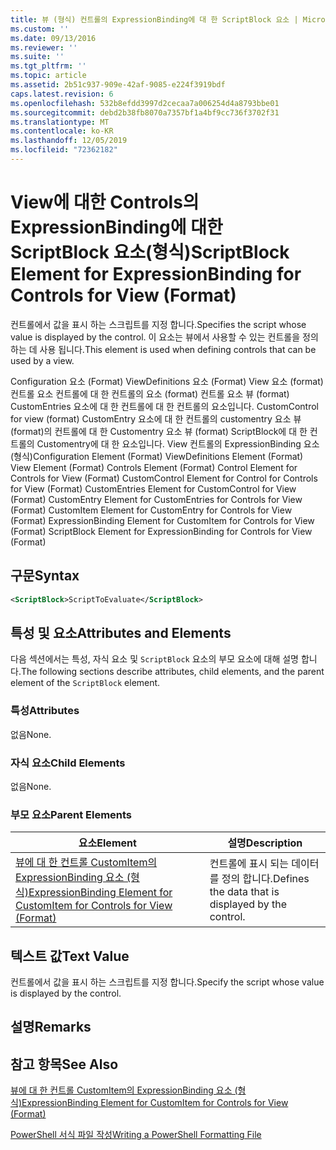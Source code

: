 ```yaml
---
title: 뷰 (형식) 컨트롤의 ExpressionBinding에 대 한 ScriptBlock 요소 | Microsoft Docs
ms.custom: ''
ms.date: 09/13/2016
ms.reviewer: ''
ms.suite: ''
ms.tgt_pltfrm: ''
ms.topic: article
ms.assetid: 2b51c937-909e-42af-9085-e224f3919bdf
caps.latest.revision: 6
ms.openlocfilehash: 532b8efdd3997d2cecaa7a006254d4a8793bbe01
ms.sourcegitcommit: debd2b38fb8070a7357bf1a4bf9cc736f3702f31
ms.translationtype: MT
ms.contentlocale: ko-KR
ms.lasthandoff: 12/05/2019
ms.locfileid: "72362182"
---
```

# <a name="scriptblock-element-for-expressionbinding-for-controls-for-view-format"></a><span data-ttu-id="d3b36-102">View에 대한 Controls의 ExpressionBinding에 대한 ScriptBlock 요소(형식)</span><span class="sxs-lookup"><span data-stu-id="d3b36-102">ScriptBlock Element for ExpressionBinding for Controls for View (Format)</span></span>

<span data-ttu-id="d3b36-103">컨트롤에서 값을 표시 하는 스크립트를 지정 합니다.</span><span class="sxs-lookup"><span data-stu-id="d3b36-103">Specifies the script whose value is displayed by the control.</span></span> <span data-ttu-id="d3b36-104">이 요소는 뷰에서 사용할 수 있는 컨트롤을 정의 하는 데 사용 됩니다.</span><span class="sxs-lookup"><span data-stu-id="d3b36-104">This element is used when defining controls that can be used by a view.</span></span>

<span data-ttu-id="d3b36-105">Configuration 요소 (Format) ViewDefinitions 요소 (Format) View 요소 (format) 컨트롤 요소 컨트롤에 대 한 컨트롤의 요소 (format) 컨트롤 요소 뷰 (format) CustomEntries 요소에 대 한 컨트롤에 대 한 컨트롤의 요소입니다. CustomControl for view (format) CustomEntry 요소에 대 한 컨트롤의 customentry 요소 뷰 (format)의 컨트롤에 대 한 Customentry 요소 뷰 (format) ScriptBlock에 대 한 컨트롤의 Customentry에 대 한 요소입니다. View 컨트롤의 ExpressionBinding 요소 (형식)</span><span class="sxs-lookup"><span data-stu-id="d3b36-105">Configuration Element (Format) ViewDefinitions Element (Format) View Element (Format) Controls Element (Format) Control Element for Controls for View (Format) CustomControl Element for Control for Controls for View (Format) CustomEntries Element for CustomControl for View (Format) CustomEntry Element for CustomEntries for Controls for View (Format) CustomItem Element for CustomEntry for Controls for View (Format) ExpressionBinding Element for CustomItem for Controls for View (Format) ScriptBlock Element for ExpressionBinding for Controls for View (Format)</span></span>

## <a name="syntax"></a><span data-ttu-id="d3b36-106">구문</span><span class="sxs-lookup"><span data-stu-id="d3b36-106">Syntax</span></span>

```xml
<ScriptBlock>ScriptToEvaluate</ScriptBlock>
```

## <a name="attributes-and-elements"></a><span data-ttu-id="d3b36-107">특성 및 요소</span><span class="sxs-lookup"><span data-stu-id="d3b36-107">Attributes and Elements</span></span>

<span data-ttu-id="d3b36-108">다음 섹션에서는 특성, 자식 요소 및 `ScriptBlock` 요소의 부모 요소에 대해 설명 합니다.</span><span class="sxs-lookup"><span data-stu-id="d3b36-108">The following sections describe attributes, child elements, and the parent element of the `ScriptBlock` element.</span></span>

### <a name="attributes"></a><span data-ttu-id="d3b36-109">특성</span><span class="sxs-lookup"><span data-stu-id="d3b36-109">Attributes</span></span>

<span data-ttu-id="d3b36-110">없음</span><span class="sxs-lookup"><span data-stu-id="d3b36-110">None.</span></span>

### <a name="child-elements"></a><span data-ttu-id="d3b36-111">자식 요소</span><span class="sxs-lookup"><span data-stu-id="d3b36-111">Child Elements</span></span>

<span data-ttu-id="d3b36-112">없음</span><span class="sxs-lookup"><span data-stu-id="d3b36-112">None.</span></span>

### <a name="parent-elements"></a><span data-ttu-id="d3b36-113">부모 요소</span><span class="sxs-lookup"><span data-stu-id="d3b36-113">Parent Elements</span></span>

|<span data-ttu-id="d3b36-114">요소</span><span class="sxs-lookup"><span data-stu-id="d3b36-114">Element</span></span>|<span data-ttu-id="d3b36-115">설명</span><span class="sxs-lookup"><span data-stu-id="d3b36-115">Description</span></span>|
|-------------|-----------------|
|[<span data-ttu-id="d3b36-116">뷰에 대 한 컨트롤 CustomItem의 ExpressionBinding 요소 (형식)</span><span class="sxs-lookup"><span data-stu-id="d3b36-116">ExpressionBinding Element for CustomItem for Controls for View (Format)</span></span>](./expressionbinding-element-for-customitem-for-controls-for-view-format.md)|<span data-ttu-id="d3b36-117">컨트롤에 표시 되는 데이터를 정의 합니다.</span><span class="sxs-lookup"><span data-stu-id="d3b36-117">Defines the data that is displayed by the control.</span></span>|

## <a name="text-value"></a><span data-ttu-id="d3b36-118">텍스트 값</span><span class="sxs-lookup"><span data-stu-id="d3b36-118">Text Value</span></span>

<span data-ttu-id="d3b36-119">컨트롤에서 값을 표시 하는 스크립트를 지정 합니다.</span><span class="sxs-lookup"><span data-stu-id="d3b36-119">Specify the script whose value is displayed by the control.</span></span>

## <a name="remarks"></a><span data-ttu-id="d3b36-120">설명</span><span class="sxs-lookup"><span data-stu-id="d3b36-120">Remarks</span></span>

## <a name="see-also"></a><span data-ttu-id="d3b36-121">참고 항목</span><span class="sxs-lookup"><span data-stu-id="d3b36-121">See Also</span></span>

[<span data-ttu-id="d3b36-122">뷰에 대 한 컨트롤 CustomItem의 ExpressionBinding 요소 (형식)</span><span class="sxs-lookup"><span data-stu-id="d3b36-122">ExpressionBinding Element for CustomItem for Controls for View (Format)</span></span>](./expressionbinding-element-for-customitem-for-controls-for-view-format.md)

[<span data-ttu-id="d3b36-123">PowerShell 서식 파일 작성</span><span class="sxs-lookup"><span data-stu-id="d3b36-123">Writing a PowerShell Formatting File</span></span>](./writing-a-powershell-formatting-file.md)
